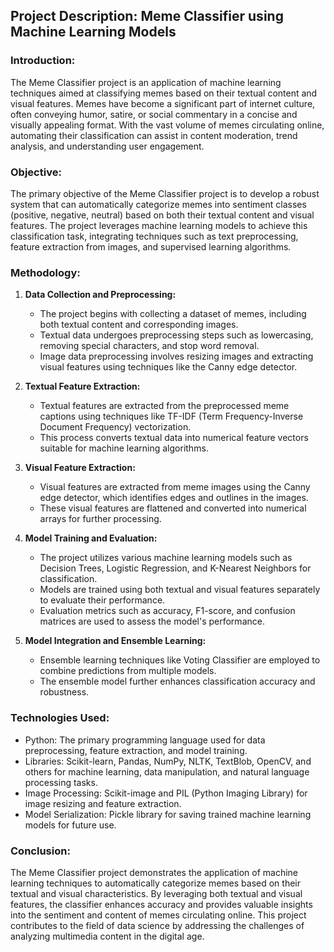 ## Project Description: Meme Classifier using Machine Learning Models

### Introduction:
The Meme Classifier project is an application of machine learning techniques aimed at classifying memes based on their textual content and visual features. Memes have become a significant part of internet culture, often conveying humor, satire, or social commentary in a concise and visually appealing format. With the vast volume of memes circulating online, automating their classification can assist in content moderation, trend analysis, and understanding user engagement.

### Objective:
The primary objective of the Meme Classifier project is to develop a robust system that can automatically categorize memes into sentiment classes (positive, negative, neutral) based on both their textual content and visual features. The project leverages machine learning models to achieve this classification task, integrating techniques such as text preprocessing, feature extraction from images, and supervised learning algorithms.

### Methodology:
1. **Data Collection and Preprocessing:**
    - The project begins with collecting a dataset of memes, including both textual content and corresponding images.
    - Textual data undergoes preprocessing steps such as lowercasing, removing special characters, and stop word removal.
    - Image data preprocessing involves resizing images and extracting visual features using techniques like the Canny edge detector.
    
2. **Textual Feature Extraction:**
    - Textual features are extracted from the preprocessed meme captions using techniques like TF-IDF (Term Frequency-Inverse Document Frequency) vectorization.
    - This process converts textual data into numerical feature vectors suitable for machine learning algorithms.

3. **Visual Feature Extraction:**
    - Visual features are extracted from meme images using the Canny edge detector, which identifies edges and outlines in the images.
    - These visual features are flattened and converted into numerical arrays for further processing.

4. **Model Training and Evaluation:**
    - The project utilizes various machine learning models such as Decision Trees, Logistic Regression, and K-Nearest Neighbors for classification.
    - Models are trained using both textual and visual features separately to evaluate their performance.
    - Evaluation metrics such as accuracy, F1-score, and confusion matrices are used to assess the model's performance.

5. **Model Integration and Ensemble Learning:**
    - Ensemble learning techniques like Voting Classifier are employed to combine predictions from multiple models.
    - The ensemble model further enhances classification accuracy and robustness.

### Technologies Used:
- Python: The primary programming language used for data preprocessing, feature extraction, and model training.
- Libraries: Scikit-learn, Pandas, NumPy, NLTK, TextBlob, OpenCV, and others for machine learning, data manipulation, and natural language processing tasks.
- Image Processing: Scikit-image and PIL (Python Imaging Library) for image resizing and feature extraction.
- Model Serialization: Pickle library for saving trained machine learning models for future use.

### Conclusion:
The Meme Classifier project demonstrates the application of machine learning techniques to automatically categorize memes based on their textual and visual characteristics. By leveraging both textual and visual features, the classifier enhances accuracy and provides valuable insights into the sentiment and content of memes circulating online. This project contributes to the field of data science by addressing the challenges of analyzing multimedia content in the digital age.
